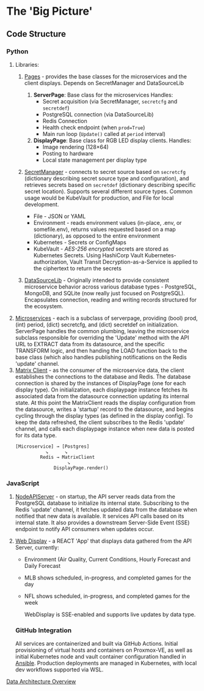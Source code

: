 # The 'Big Picture'

## Code Structure

### Python

1. Libraries:
   1. [Pages](https://github.com/dekeyrej/plain_pages) - provides the base classes for the microservices and the client displays. Depends on SecretManager and DataSourceLib
      1. **ServerPage**: Base class for the microservices
         Handles: 
         - Secret acquisition (via SecretManager, `secretcfg` and `secretdef`)
         - PostgreSQL connection (via DataSourceLib)
         - Redis Connection
         - Health check endpoint (when `prod=True`)
         - Main run loop (`Update()` called at `period` interval)
       2. **DisplayPage**:  Base class for RGB LED display clients.
          Handles:
          - Image rendering (128×64)
          - Posting to hardware
          - Local state management per display type

   2. [SecretManager](https://github.com/dekeyrej/secretmanager) - connects to secret source based on `secretcfg` (dictionary describing secret source type and configuration), and retrieves secrets based on `secretdef` (dictionary describing specific secret location). Supports several different source types. Common usage would be KubeVault for production, and File for local development.
      - File - JSON or YAML
      - Environment - reads environment values (in-place, .env, or somefile.env), returns values requested based on a map (dictionary), as opposed to the entire environment
      - Kubernetes - Secrets or ConfigMaps
      - KubeVault - _AES-256 encrypted_ secrets are stored as Kubernetes Secrets. Using HashiCorp Vault Kubernetes-authorization, Vault Transit Decryption-as-a-Service is applied to the ciphertext to return the secrets
   3. [DataSourceLib](https://github.com/dekeyrej/datasource) - Originally intended to provide consistent microservice behavior across various database types - PostgreSQL, MongoDB, and SQLite (now really just focused on PostgreSQL). Encapsulates connection, reading and writing records structured for the ecosystem.
3. [Microservices](https://github.com/dekeyrej/microservicematrix) - each is a subclass of serverpage, providing (bool) prod, (int) period, (dict) secretcfg, and (dict) secretdef on initialization. ServerPage handles the common plumbing, leaving the microservice subclass responsible for overriding the 'Update' method with the API URL to EXTRACT data from its datasource, and the specific TRANSFORM logic, and then handing the LOAD function back to the base class (which also handles publishing notifications on the Redis 'update' channel.
4. [Matrix Client](https://github.com/dekeyrej/matrixclient) - as the consumer of the microservice data, the client establishes the connections to the database and Redis. The database connection is shared by the instances of DisplayPage (one for each display type). On initialization, each displaypage instance fetches its associated data from the datasource connection updating its internal state. At this point the MatrixClient reads the display configuration from the datasource, writes a 'startup' record to the datasource, and begins cycling through the display types (as defined in the display config).  To keep the data refreshed, the client subscribes to the Redis 'update' channel, and calls each displaypage instance when new data is posted for its data type.
   ```
   [Microservice] → [Postgres]
              ↘︎      ↘︎
            Redis → MatrixClient
                      ↘︎
                 DisplayPage.render()
   ```

### JavaScript

1. [NodeAPIServer](https://github.com/dekeyrej/nodeapiserver) - on startup, the API server reads data from the PostgreSQL database to initialize its internal state. Subscribing to the Redis 'update' channel, it fetches updated data from the database when notified that new data is available. It services API calls based on its internal state. It also provides a downstream Server-Side Event (SSE) endpoint to notify API consumers when updates occur.
2. [Web Display](https://github.com/dekeyrej/nodewebdisplay) - a REACT 'App' that displays data gathered from the API Server, currently:
   - Environment (Air Quality, Current Conditions, Hourly Forecast and Daily Forecast
   - MLB shows scheduled, in-progress, and completed games for the day
   - NFL  shows scheduled, in-progress, and completed games for the week
   
     WebDisplay is SSE-enabled and supports live updates by data type.

   ### GitHub Integration

   All services are containerized and built via GitHub Actions. Initial provisioning of virtual hosts and containers on Proxmox-VE, as well as initial Kubernetes node and vault container configuration handled in [Ansible](https://github.com/dekeyrej/ansible). Production deployments are managed in Kubernetes, with local dev workflows supported via WSL.

[Data Architecture Overview](https://github.com/dekeyrej/ecosystem-map/wiki/Data-Architecture-Overview)